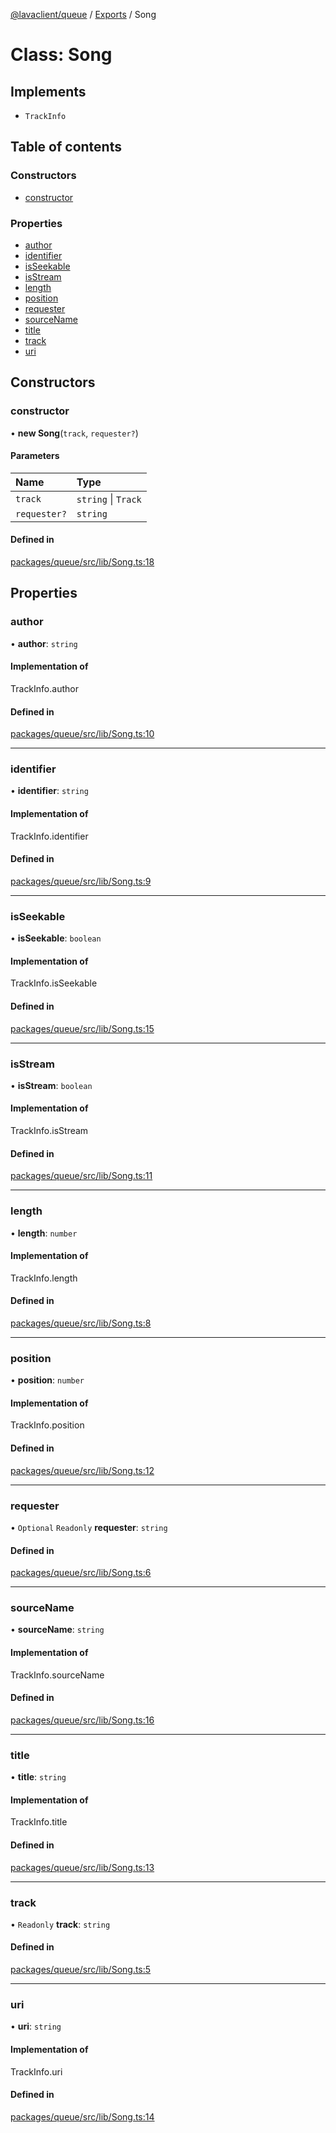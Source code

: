 [@lavaclient/queue](../README.md) / [Exports](../modules.md) / Song

# Class: Song

## Implements

- `TrackInfo`

## Table of contents

### Constructors

- [constructor](Song.md#constructor)

### Properties

- [author](Song.md#author)
- [identifier](Song.md#identifier)
- [isSeekable](Song.md#isseekable)
- [isStream](Song.md#isstream)
- [length](Song.md#length)
- [position](Song.md#position)
- [requester](Song.md#requester)
- [sourceName](Song.md#sourcename)
- [title](Song.md#title)
- [track](Song.md#track)
- [uri](Song.md#uri)

## Constructors

### constructor

• **new Song**(`track`, `requester?`)

#### Parameters

| Name | Type |
| :------ | :------ |
| `track` | `string` \| `Track` |
| `requester?` | `string` |

#### Defined in

[packages/queue/src/lib/Song.ts:18](https://github.com/lavaclient/plugins/blob/072af81/packages/queue/src/lib/Song.ts#L18)

## Properties

### author

• **author**: `string`

#### Implementation of

TrackInfo.author

#### Defined in

[packages/queue/src/lib/Song.ts:10](https://github.com/lavaclient/plugins/blob/072af81/packages/queue/src/lib/Song.ts#L10)

___

### identifier

• **identifier**: `string`

#### Implementation of

TrackInfo.identifier

#### Defined in

[packages/queue/src/lib/Song.ts:9](https://github.com/lavaclient/plugins/blob/072af81/packages/queue/src/lib/Song.ts#L9)

___

### isSeekable

• **isSeekable**: `boolean`

#### Implementation of

TrackInfo.isSeekable

#### Defined in

[packages/queue/src/lib/Song.ts:15](https://github.com/lavaclient/plugins/blob/072af81/packages/queue/src/lib/Song.ts#L15)

___

### isStream

• **isStream**: `boolean`

#### Implementation of

TrackInfo.isStream

#### Defined in

[packages/queue/src/lib/Song.ts:11](https://github.com/lavaclient/plugins/blob/072af81/packages/queue/src/lib/Song.ts#L11)

___

### length

• **length**: `number`

#### Implementation of

TrackInfo.length

#### Defined in

[packages/queue/src/lib/Song.ts:8](https://github.com/lavaclient/plugins/blob/072af81/packages/queue/src/lib/Song.ts#L8)

___

### position

• **position**: `number`

#### Implementation of

TrackInfo.position

#### Defined in

[packages/queue/src/lib/Song.ts:12](https://github.com/lavaclient/plugins/blob/072af81/packages/queue/src/lib/Song.ts#L12)

___

### requester

• `Optional` `Readonly` **requester**: `string`

#### Defined in

[packages/queue/src/lib/Song.ts:6](https://github.com/lavaclient/plugins/blob/072af81/packages/queue/src/lib/Song.ts#L6)

___

### sourceName

• **sourceName**: `string`

#### Implementation of

TrackInfo.sourceName

#### Defined in

[packages/queue/src/lib/Song.ts:16](https://github.com/lavaclient/plugins/blob/072af81/packages/queue/src/lib/Song.ts#L16)

___

### title

• **title**: `string`

#### Implementation of

TrackInfo.title

#### Defined in

[packages/queue/src/lib/Song.ts:13](https://github.com/lavaclient/plugins/blob/072af81/packages/queue/src/lib/Song.ts#L13)

___

### track

• `Readonly` **track**: `string`

#### Defined in

[packages/queue/src/lib/Song.ts:5](https://github.com/lavaclient/plugins/blob/072af81/packages/queue/src/lib/Song.ts#L5)

___

### uri

• **uri**: `string`

#### Implementation of

TrackInfo.uri

#### Defined in

[packages/queue/src/lib/Song.ts:14](https://github.com/lavaclient/plugins/blob/072af81/packages/queue/src/lib/Song.ts#L14)
